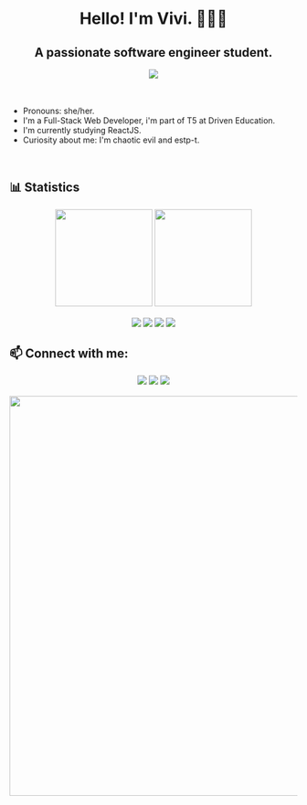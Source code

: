  <div align="center">
 <h1> Hello! I'm Vivi. 👩🏻‍💻</h1> 
 <h2>A passionate software engineer student.</h2>
   <img src="https://cdn.discordapp.com/attachments/469247110286409742/875169875843223562/tenor_1.gif"/>
 </div>
<br>
 <br>
 <ul>
 <li>Pronouns: she/her.
   <li>I'm a Full-Stack Web Developer, i'm part of T5 at Driven Education.
    <li>I'm currently studying ReactJS.
 <li>Curiosity about me: I'm chaotic evil and estp-t.</li>
  </ul>
 

   <br>
 
 <h2>📊 Statistics</h2>
 <div align="center">
<img height="170em" src="https://github-readme-stats.vercel.app/api?username=unverzed&show_icons=true&theme=radical"/>
<img height="170em" src="https://github-readme-stats.vercel.app/api/top-langs/?username=unverzed&layout=compact&langs_count=16&theme=radical"/>
 </div>
 <br>
 <div align="center">
 <img src="https://img.shields.io/badge/HTML5-E34F26?style=for-the-badge&logo=html5&logoColor=white">
 <img src="https://img.shields.io/badge/CSS3-1572B6?style=for-the-badge&logo=css3&logoColor=white">
 <img src="https://img.shields.io/badge/React-20232A?style=for-the-badge&logo=react&logoColor=61DAFB">
 <img src="https://img.shields.io/badge/JavaScript-323330?style=for-the-badge&logo=javascript&logoColor=F7DF1E">
 </div>
  
 <h2>📫 Connect with me: </h2>
 <div align="center">
<a href="https://instagram.com/vivirortega" target="_blank"><img src="https://img.shields.io/badge/-Instagram-%23E4405F?style=for-the-badge&logo=instagram&logoColor=white" target="_blank"></a>
 <a href="https://www.linkedin.com/in/vitoriarortega/" target="_blank"><img src="https://img.shields.io/badge/-LinkedIn-%230077B5?style=for-the-badge&logo=linkedin&logoColor=white" target="_blank"></a>
  <a href="mailto:vitoriarortega@gmail.com" target="_blank"><img src="https://img.shields.io/badge/Gmail-D14836?style=for-the-badge&logo=gmail&logoColor=white" target="_blank"></a>


 <br>
 <br>
 <img height="700em" src="https://media.discordapp.net/attachments/828075838259331093/951316551934546020/anil-demir-lainroom-animated-002.gif?width=710&height=473"/>
</div>
 

